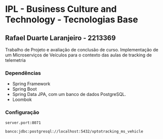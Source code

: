 # IPL - Business Culture and Technology - Tecnologias Base
##  Rafael Duarte Laranjeiro - 2213369

Trabalho de Projeto e avaliação de conclusão de curso. 
Implementação de um Microserviços de Veículos para o contexto das aulas de tracking de telemetria


### Dependências
- Spring Framework
- Spring Boot 
- Spring Data JPA, com um banco de dados PostgreSQL.
- Loombok

### Configuração

`server.port:8071`

`banco:jdbc:postgresql://localhost:5432/xptotracking_ms_vehicle`

